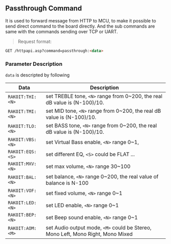 ## Passthrough Command

It is used to forward message from HTTP to MCU, to make it possible to send direct command to the board directly. And the sub commands are same with the commands sending over TCP or UART. 

> Request format:

```html
GET /httpapi.asp?command=passthrough:<data>
```

### Parameter Description

`data` is descripted by following

Data | Description
---|---
`RAKOIT:THI:<N>`| set TREBLE tone, `<N>` range from 0~200, the real dB value is (N-100)/10.
`RAKOIT:TMI:<N>`| set MID tone, `<N>` range from 0~200, the real dB value is (N-100)/10.
`RAKOIT:TLO:<N>`| set BASS tone, `<N>` range from 0~200, the real dB value is (N-100)/10.
`RAKOIT:VBS:<N>`| set Virtual Bass enable, `<N>` range 0~1, 
`RAKOIT:EQS:<S>`| set different EQ, `<S>` could be FLAT ...
`RAKOIT:MXV:<N>`| set max volume, `<N>` range 30~100
`RAKOIT:BAL:<N>`| set balance, `<N>` range 0~200, the real value of balance is N-100
`RAKOIT:VOF:<N>`| set fixed volume, `<N>` range 0~1
`RAKOIT:LED:<N>`| set LED enable, `<N>` range 0~1
`RAKOIT:BEP:<N>`| set Beep sound enable, `<N>` range 0~1
`RAKOIT:AOM:<M>`| set Audio output mode, `<M>` could be Stereo, Mono Left, Mono Right, Mono Mixed

